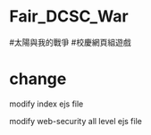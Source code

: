 # Fair_DCSC_War
#太陽與我的戰爭
#校慶網頁組遊戲
<h1>change</h1>
<p>modify index ejs file</p>
<p>modify web-security all level ejs file</p>
